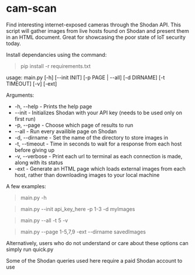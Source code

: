 # cam-scan
Find interesting internet-exposed cameras through the Shodan API. This script will gather images from live hosts found on Shodan and present them in an HTML document. Great for showcasing the poor state of IoT security today.

Install dependancies using the command:
> pip install -r requirements.txt

usage: main.py [-h] [--init INIT] [-p PAGE | --all] [-d DIRNAME] [-t TIMEOUT] [-v] [-ext]

Arguments:
- -h, --help - Prints the help page
- --init - Initializes Shodan with your API key (needs to be used only on first run)
- -p, --page - Choose which page of results to run
- --all - Run every availible page on Shodan
- -d, --dirname - Set the name of the directory to store images in
- -t, --timeout - Time in seconds to wait for a response from each host before giving up
- -v, --verbose - Print each url to terminal as each connection is made, along with its status
- -ext - Generate an HTML page which loads external images from each host, rather than downloading images to your local machine


A few examples:

> main.py -h

> main.py --init api_key_here -p 1-3 -d myImages

> main.py --all -t 5 -v

> main.py --page 1-5,7,9 -ext --dirname savedImages

Alternatively, users who do not understand or care about these options can simply run quick.py

Some of the Shodan queries used here require a paid Shodan account to use
